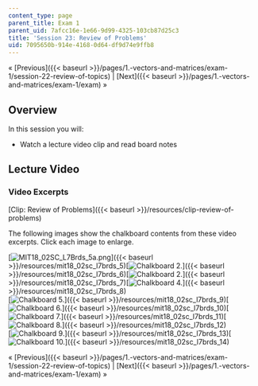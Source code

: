 ```yaml
---
content_type: page
parent_title: Exam 1
parent_uid: 7afcc16e-1e66-9d99-4325-103cb87d25c3
title: 'Session 23: Review of Problems'
uid: 7095650b-914e-4168-0d64-df9d74e9ffb8
---
```


« [Previous]({{< baseurl >}}/pages/1.-vectors-and-matrices/exam-1/session-22-review-of-topics) | [Next]({{< baseurl >}}/pages/1.-vectors-and-matrices/exam-1/exam) »

Overview
--------

In this session you will:

*   Watch a lecture video clip and read board notes

Lecture Video
-------------

### Video Excerpts

[Clip: Review of Problems]({{< baseurl >}}/resources/clip-review-of-problems)

The following images show the chalkboard contents from these video excerpts. Click each image to enlarge.

[![MIT18_02SC_L7Brds_5a.png](BASEURL_PLACEHOLDER/resources/mit18_02sc_l7brds_5a)]({{< baseurl >}}/resources/mit18_02sc_l7brds_5)[![Chalkboard 2.](BASEURL_PLACEHOLDER/resources/mit18_02sc_l7brds_6a)]({{< baseurl >}}/resources/mit18_02sc_l7brds_6)[![Chalkboard 2.](BASEURL_PLACEHOLDER/resources/mit18_02sc_l7brds_7a)]({{< baseurl >}}/resources/mit18_02sc_l7brds_7)[![Chalkboard 4.](BASEURL_PLACEHOLDER/resources/mit18_02sc_l7brds_8a)]({{< baseurl >}}/resources/mit18_02sc_l7brds_8)  
[![Chalkboard 5.](BASEURL_PLACEHOLDER/resources/mit18_02sc_l7brds_9a)]({{< baseurl >}}/resources/mit18_02sc_l7brds_9)[![Chalkboard 6.](BASEURL_PLACEHOLDER/resources/mit18_02sc_l7brds_10a)]({{< baseurl >}}/resources/mit18_02sc_l7brds_10)[![Chalkboard 7.](BASEURL_PLACEHOLDER/resources/mit18_02sc_l7brds_11a)]({{< baseurl >}}/resources/mit18_02sc_l7brds_11)[![Chalkboard 8.](BASEURL_PLACEHOLDER/resources/mit18_02sc_l7brds_12a)]({{< baseurl >}}/resources/mit18_02sc_l7brds_12)  
[![Chalkboard 9.](BASEURL_PLACEHOLDER/resources/mit18_02sc_l7brds_13a)]({{< baseurl >}}/resources/mit18_02sc_l7brds_13)[![Chalkboard 10.](BASEURL_PLACEHOLDER/resources/mit18_02sc_l7brds_14a)]({{< baseurl >}}/resources/mit18_02sc_l7brds_14)

« [Previous]({{< baseurl >}}/pages/1.-vectors-and-matrices/exam-1/session-22-review-of-topics) | [Next]({{< baseurl >}}/pages/1.-vectors-and-matrices/exam-1/exam) »